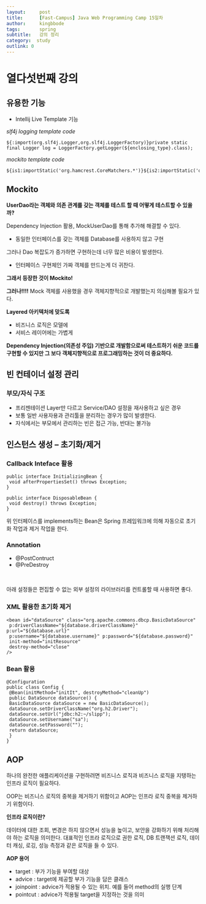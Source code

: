 ```yaml
---
layout:     post
title:      [Fast-Campus] Java Web Programming Camp 15일차
author:     kingbbode
tags:       spring
subtitle:   강의 정리
category:  study
outlink: 0
---
```


열다섯번째 강의
===============

유용한 기능
-----------

-	Intellij Live Template 기능

*slf4j logging template code*

```
${:import(org.slf4j.Logger,org.slf4j.LoggerFactory)}private static final Logger log = LoggerFactory.getLogger(${enclosing_type}.class);
```

*mockito template code*

```
${is1:importStatic('org.hamcrest.CoreMatchers.*')}${is2:importStatic('org.junit.Assert.*')}${is5:importStatic('org.mockito.Mockito.*')}${is6:import('org.junit.Test')}${is7:import('org.junit.Before')}${is8:import('org.mockito.Mock')}${is9:import('org.mockito.runners.MockitoJUnitRunner')}${is10:import('org.junit.runner.RunWith')}
```

Mockito
-------

**UserDao라는 객체와 의존 관계를 갖는 객체를 테스트 할 때 어떻게 테스트할 수 있을까?**

Dependency Injection 활용, MockUserDao를 통해 추가해 해결할 수 있다.

-	동일한 인터페이스를 갖는 객체를 Database를 사용하지 않고 구현

그러나 Dao 복잡도가 증가하면 구현하는데 너무 많은 비용이 발생한다.

-	인터페이스 구현체인 가짜 객체를 만드는게 더 귀찬다.

**그래서 등장한 것이 Mockito!**

**그러나!!!!** Mock 객체를 사용했을 경우 객체지향적으로 개발했는지 의심해볼 필요가 있다.

**Layered 아키텍처에 맞도록**

-	비즈니스 로직은 모델에
-	서비스 레이어에는 가볍게

**Dependency Injection(의존성 주입) 기반으로 개발함으로써 테스트하기 쉬운 코드를 구현할 수 있지만 그 보다 객체지향적으로 프로그래밍하는 것이 더 중요하다.**

빈 컨테이너 설정 관리
---------------------

### 부모/자식 구조

-	프리젠테이션 Layer만 다르고 Service/DAO 설정을 재사용하고 싶은 경우
-	보통 일반 사용자용과 관리툴을 분리하는 경우가 많이 발생한다.
-	자식에서는 부모에서 관리하는 빈은 접근 가능, 반대는 불가능

인스턴스 생성 – 초기화/제거
---------------------------

### Callback Inteface 활용

```
public interface InitializingBean {
 void afterPropertiesSet() throws Exception;
}

public interface DisposableBean {
 void destroy() throws Exception;
}
```

위 인터페이스를 implements하는 Bean은 Spring 프레임워크에 의해 자동으로 초기화 작업과 제거 작업을 한다.

### Annotation

-	@PostContruct
-	@PreDestroy

<br>

아래 설정들은 편집할 수 없는 외부 설정의 라이브러리를 컨트롤할 때 사용하면 좋다.

### XML 활용한 초기화 제거

```
<bean id="dataSource" class="org.apache.commons.dbcp.BasicDataSource"
 p:driverClassName="${database.driverClassName}" p:url="${database.url}"
 p:username="${database.username}" p:password="${database.password}"
 init-method="initResource"
 destroy-method="close"
/>
```

### Bean 활용

```
@Configuration
public class Config {
 @Bean(initMethod="initIt", destroyMethod="cleanUp")
 public DataSource dataSource() {
 BasicDataSource dataSource = new BasicDataSource();
 dataSource.setDriverClassName("org.h2.Driver");
 dataSource.setUrl("jdbc:h2:~/slipp");
 dataSource.setUsername("sa");
 dataSource.setPassword("");
 return dataSource;
 }
}
```

AOP
---

하나의 완전한 애플리케이션을 구현하려면 비즈니스 로직과 비즈니스 로직을 지탱하는 인프라 로직이 필요하다.

OOP는 비즈니스 로직의 중복을 제거하기 위함이고 AOP는 인프라 로직 중복을 제거하기 위함이다.

**인프라 로직이란?**

데이터에 대한 조회, 변경은 하지 않으면서 성능을 높이고, 보안을 강화하기 위해 처리해야 하는 로직을 의미한다. 대표적인 인프라 로직으로 권한 로직, DB 트랜잭션 로직, 데이터 캐싱, 로깅, 성능 측정과 같은 로직을 들 수 있다.

**AOP 용어**

-	target : 부가 기능을 부여할 대상
-	advice : target에 제공할 부가 기능을 담은 클래스
-	joinpoint : advice가 적용될 수 있는 위치. 예를 들어 method의 실행 단계
-	pointcut : advice가 적용될 target을 지정하는 것을 의미
